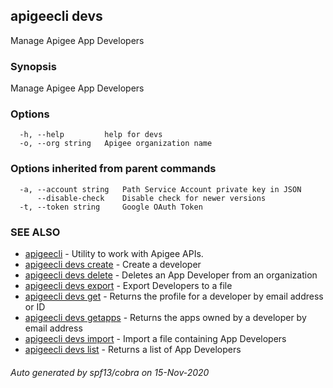 ## apigeecli devs

Manage Apigee App Developers

### Synopsis

Manage Apigee App Developers

### Options

```
  -h, --help         help for devs
  -o, --org string   Apigee organization name
```

### Options inherited from parent commands

```
  -a, --account string   Path Service Account private key in JSON
      --disable-check    Disable check for newer versions
  -t, --token string     Google OAuth Token
```

### SEE ALSO

* [apigeecli](apigeecli.md)	 - Utility to work with Apigee APIs.
* [apigeecli devs create](apigeecli_devs_create.md)	 - Create a developer
* [apigeecli devs delete](apigeecli_devs_delete.md)	 - Deletes an App Developer from an organization
* [apigeecli devs export](apigeecli_devs_export.md)	 - Export Developers to a file
* [apigeecli devs get](apigeecli_devs_get.md)	 - Returns the profile for a developer by email address or ID
* [apigeecli devs getapps](apigeecli_devs_getapps.md)	 - Returns the apps owned by a developer by email address
* [apigeecli devs import](apigeecli_devs_import.md)	 - Import a file containing App Developers
* [apigeecli devs list](apigeecli_devs_list.md)	 - Returns a list of App Developers

###### Auto generated by spf13/cobra on 15-Nov-2020
